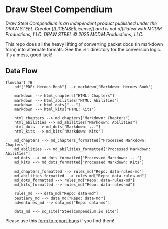 # Draw Steel Compendium

_Draw Steel Compendium is an independent product published under the DRAW STEEL Creator [[LICENSE|License]] and is not affiliated with MCDM Productions, LLC. DRAW STEEL © 2025 MCDM Productions, LLC._

This repo does all the heavy lifting of converting packet docs (in markdown form) into alternate formats.  See the `etl`
directory for the conversion logic.  It's a mess, good luck!

## Data Flow

```mermaid
flowchart TB
    pdf["PDF: Heroes Book"] --> markdown["Markdown: Heroes Book"]
    
    markdown --> html_chapters["HTML: Chapters"]
    markdown --> html_abilities["HTML: Abilities"]
    markdown --> html_dots["..."]
    markdown --> html_kits["HTML: Kits"]
    
    html_chapters --> md_chapters["Markdown: Chapters"]
    html_abilities --> md_abilities["Markdown: Abilities"]
    html_dots --> md_dots["Markdown: ..."]
    html_kits --> md_kits["Markdown: Kits"]
    
    md_chapters --> md_chapters_formatted["Processed Markdown: Chapters"]
    md_abilities --> md_abilities_formatted["Processed Markdown: Abilities"]
    md_dots --> md_dots_formatted["Processed Markdown: ..."]
    md_kits --> md_dots_formatted["Processed Markdown: Kits"]
    
    md_chapters_formatted --> rules_md["Repo: data-rules-md"]
    md_abilities_formatted --> rules_md["Repo: data-rules-md"]
    md_dots_formatted --> rules_md["Repo: data-rules-md"]
    md_kits_formatted --> rules_md["Repo: data-rules-md"]
    
    rules_md --> data_md["Repo: data-md"]
    bestiary_md --> data_md["Repo: data-md"]
    adventures_md --> data_md["Repo: data-md"]

    data_md --> sc_site["SteelCompendium.io site"]
```

Please use this [form to report bugs](https://docs.google.com/forms/d/e/1FAIpQLSc6m-pZ0NLt2EArE-Tcxr-XbAPMyhu40ANHJKtyRvvwBd2LSw/viewform?usp=sharing&ouid=105036387964900154878) if you find them!